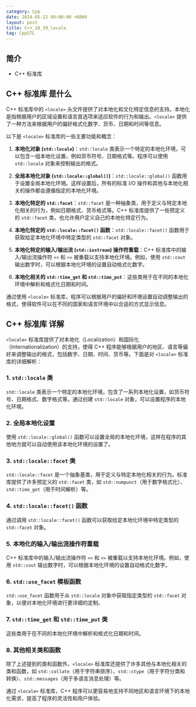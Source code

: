 ```yaml
---
category: Cpp
date: 2024-05-22 09:00:00 +0800
layout: post
title: C++_10_39_locale
tag: CppSTL
---
```

## 简介

+ C++ <locale>标准库

## C++ <locale>标准库 是什么

C++ 标准库中的 `<locale>` 头文件提供了对本地化和文化特定信息的支持。本地化是指根据用户的区域设置和语言首选项来适应软件的行为和输出。`<locale>` 提供了一种方法来根据用户的偏好格式化数字、货币、日期和时间等信息。

以下是 `<locale>` 标准库的一些主要功能和概念：

1. **本地化对象 (`std::locale`)**：`std::locale` 类表示一个特定的本地化环境，可以包含一组本地化设置，例如货币符号、日期格式等。程序可以使用 `std::locale` 对象来控制输出的格式。

2. **全局本地化对象 (`std::locale::global()`)**：`std::locale::global()` 函数用于设置全局本地化环境。这样设置后，所有的标准 I/O 操作和其他与本地化相关的操作都会遵循指定的本地化环境。

3. **本地化特定的 `std::facet`**：`std::facet` 是一种抽象类，用于定义与特定本地化相关的行为，例如日期格式、货币格式等。C++ 标准库提供了一些预定义的 `std::facet` 类，也允许用户定义自己的本地化特定行为。

4. **本地化特定的 `std::locale::facet()` 函数**：`std::locale::facet()` 函数用于获取给定本地化环境中特定类型的 `std::facet` 对象。

5. **本地化特定的输入/输出流 (`std::iostream`) 操作符重载**：C++ 标准库中的输入/输出流操作符 `<<` 和 `>>` 被重载以支持本地化环境。例如，使用 `std::cout` 输出数字时，可以根据本地化环境的设置自动格式化数字。

6. **本地化相关的 `std::time_get` 和 `std::time_put`**：这些类用于在不同的本地化环境中解析和格式化日期和时间。

通过使用 `<locale>` 标准库，程序可以根据用户的偏好和环境设置自动调整输出的格式，使得软件可以在不同的国家和语言环境中以合适的方式显示信息。

## C++ <locale>标准库 详解

`<locale>` 标准库提供了对本地化（Localization）和国际化（Internationalization）的支持，使得 C++ 程序能够根据用户的地区、语言等偏好来调整输出的格式，包括数字、日期、时间、货币等。下面是对 `<locale>` 标准库的详细解析：

### 1. `std::locale` 类
`std::locale` 类表示一个特定的本地化环境，包含了一系列本地化设置，如货币符号、日期格式、数字格式等。通过创建 `std::locale` 对象，可以设置程序的本地化环境。

### 2. 全局本地化设置
使用 `std::locale::global()` 函数可以设置全局的本地化环境，这样在程序的其他地方就可以自动使用该本地化环境的设置了。

### 3. `std::locale::facet` 类
`std::locale::facet` 是一个抽象基类，用于定义与特定本地化相关的行为。标准库提供了许多预定义的 `std::facet` 类，如 `std::numpunct`（用于数字格式化）、`std::time_get`（用于时间解析）等。

### 4. `std::locale::facet()` 函数
通过调用 `std::locale::facet()` 函数可以获取给定本地化环境中特定类型的 `std::facet` 对象。

### 5. 本地化的输入/输出流操作符重载
C++ 标准库中的输入/输出流操作符 `<<` 和 `>>` 被重载以支持本地化环境。例如，使用 `std::cout` 输出数字时，可以根据本地化环境的设置自动格式化数字。

### 6. `std::use_facet` 模板函数
`std::use_facet` 函数用于从 `std::locale` 对象中获取指定类型的 `std::facet` 对象，以便对本地化环境进行更详细的定制。

### 7. `std::time_get` 和 `std::time_put` 类
这些类用于在不同的本地化环境中解析和格式化日期和时间。

### 8. 其他相关类和函数
除了上述提到的类和函数外，`<locale>` 标准库还提供了许多其他与本地化相关的类和函数，如 `std::collate`（用于字符串排序）、`std::ctype`（用于字符分类和转换）、`std::messages`（用于多语言消息处理）等。

通过 `<locale>` 标准库，C++ 程序可以更容易地支持不同地区和语言环境下的本地化需求，提高了程序的灵活性和用户体验。